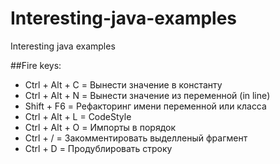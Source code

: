 # Interesting-java-examples
Interesting java examples 






##Fire keys:
  - Ctrl + Alt + C  = Вынести значение в константу
  - Ctrl + Alt + N  = Вынести значение из переменной (in line)
  - Shift + F6      = Рефакторинг имени переменной или класса
  - Ctrl + Alt + L  = CodeStyle
  - Ctrl + Alt + O  = Импорты в порядок
  - Ctrl + /        = Закомментировать выделленый фрагмент
  - Ctrl + D        = Продублировать строку
